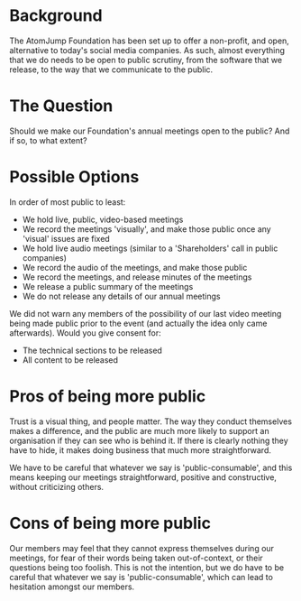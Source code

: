 # Background

The AtomJump Foundation has been set up to offer a non-profit, and open, alternative to today's social media companies. As such, almost everything that we do needs to be open to public scrutiny, from the software that we release, to the way that we communicate to the public.

# The Question

Should we make our Foundation's annual meetings open to the public? And if so, to what extent?

# Possible Options

In order of most public to least:

* We hold live, public, video-based meetings
* We record the meetings 'visually', and make those public once any 'visual' issues are fixed
* We hold live audio meetings (similar to a 'Shareholders' call in public companies)
* We record the audio of the meetings, and make those public
* We record the meetings, and release minutes of the meetings
* We release a public summary of the meetings
* We do not release any details of our annual meetings

We did not warn any members of the possibility of our last video meeting being made public prior to the event (and actually the idea only came afterwards). Would you give consent for: 

* The technical sections to be released
* All content to be released

# Pros of being more public

Trust is a visual thing, and people matter. The way they conduct themselves makes a difference, and the public are much more likely to support an organisation if they can see who is behind it. If there is clearly nothing they have to hide, it makes doing business that much more straightforward.

We have to be careful that whatever we say is 'public-consumable', and this means keeping our meetings straightforward, positive and constructive, without criticizing others.

# Cons of being more public

Our members may feel that they cannot express themselves during our meetings, for fear of their words being taken out-of-context, or their questions being too foolish. This is not the intention, but we do have to be careful that whatever we say is 'public-consumable', which can lead to hesitation amongst our members.

